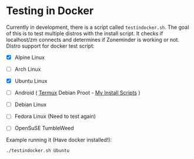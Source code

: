 # Testing in Docker
Currently in development, there is a script called `testindocker.sh`. The goal of this is to test multiple distros with the install script. It checks if localhost/zm connects and determines if Zoneminder is working or not.
Distro support for docker test script:

- [x] Alpine Linux
- [ ] Arch Linux
- [x] Ubuntu Linux
- [ ] Android ( [Termux](https://termux.dev/) Debian Proot - [My Install Scripts](https://github.com/justaCasualCoder/Zoneminder-Termux) )
- [ ] Debian Linux
- [ ] Fedora Linux (Need to test again)
- [ ] OpenSuSE TumbleWeed


Example running it (Have docker installed!):

```
./testindocker.sh Ubuntu
```

